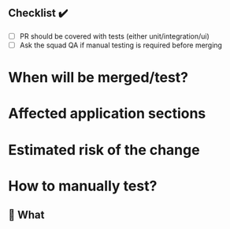
<!-- ⚠️⚠️⚠️ Update XXXX with a ticket number YYYY with a board number ⚠️⚠️⚠️ -->

<!-- Buisness As Usual -->
<!-- # [LINK](https://disciple.kanbanize.com/ctrl_board/8/cards/XXXX/details/) -->

<!-- Delta Board -->
<!-- # [LINK](https://disciple.kanbanize.com/ctrl_board/52/cards/XXXX/details/) -->

<!-- 404 -->
<!-- # [LINK](https://disciple.kanbanize.com/ctrl_board/55/cards/XXXX/details/) -->

## Checklist ✔️

- [ ] PR should be covered with tests (either unit/integration/ui)
- [ ] Ask the squad QA if manual testing is required before merging

# When will be merged/test?

<!--If this merge will be delayed describe the strategy.-->
<!--For example, we will merge it after release of v3.58-->

# Affected application sections

<!--For example: "feed, messaging, folders will be affected". -->

# Estimated risk of the change

<!--Can be as simple as-->
<!--Low 🟢-->
<!--Medium 🟠-->
<!--Hight 🔴-->

# How to manually test?

<!-- Please provide steps for the peer reviewer to understand how to test? -->

## 📲 What

<!-- Tell us some details about the change you've made -->

